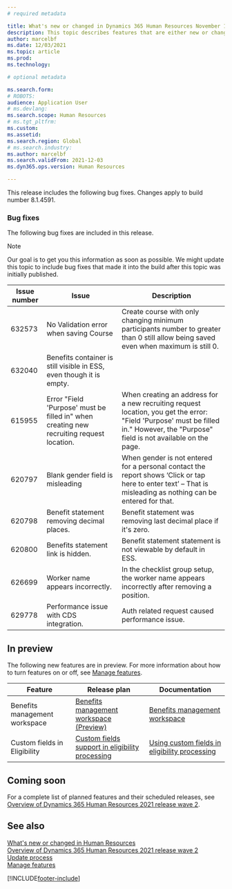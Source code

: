 ```yaml
---
# required metadata

title: What's new or changed in Dynamics 365 Human Resources November 19, 2021
description: This topic describes features that are either new or changed in Microsoft Dynamics 365 Human Resources for November 19, 2021.
author: marcelbf
ms.date: 12/03/2021
ms.topic: article
ms.prod:
ms.technology:

# optional metadata

ms.search.form:
# ROBOTS:
audience: Application User
# ms.devlang:
ms.search.scope: Human Resources
# ms.tgt_pltfrm:
ms.custom:
ms.assetid:
ms.search.region: Global
# ms.search.industry:
ms.author: marcelbf
ms.search.validFrom: 2021-12-03
ms.dyn365.ops.version: Human Resources

---
```


This release includes the following bug fixes. Changes apply to build number 8.1.4591.

### Bug fixes

The following bug fixes are included in this release.

> [!NOTE]
> Our goal is to get you this information as soon as possible. We might update this topic to include bug fixes that made it into the build after this topic was initially published.

| Issue number | Issue | Description |
|---|---|---|
| 632573 | No Validation error when saving Course | Create course with only changing minimum participants number to greater than 0 still allow being saved even when maximum is still 0. |
| 632040 | Benefits container is still visible in ESS, even though it is empty. | |
| 615955 | Error "Field 'Purpose' must be filled in" when creating new recruiting request location. | When creating an address for a new recruiting request location, you get the error: "Field 'Purpose' must be filled in." However, the "Purpose" field is not available on the page. |
| 620797 | Blank gender field is misleading | When gender is not entered for a personal contact the report shows ‘Click or tap here to enter text’ – That is misleading as nothing can be entered for that. |
| 620798 | Benefit statement removing decimal places. | Benefit statement was removing last decimal place if it's zero. |
| 620800 | Benefits statement link is hidden. | Benefit statement statement is not viewable by default in ESS. |
| 626699 | Worker name appears incorrectly. | In the checklist group setup, the worker name appears incorrectly after removing a position. |
| 629778 | Performance issue with CDS integration. | Auth related request caused performance issue. |

## In preview

The following new features are in preview. For more information about how to turn features on or off, see [Manage features](hr-admin-manage-features.md).

| Feature | Release plan | Documentation |
|---|---|---|
| Benefits management workspace | [Benefits management workspace (Preview)](/dynamics365-release-plan/2020wave2/human-resources/dynamics365-human-resources/benefits-management-workspace) | [Benefits management workspace](hr-benefits-management-workspace.md) |
| Custom fields in Eligibility |[Custom fields support in eligibility processing](/dynamics365-release-plan/2021wave1/human-resources/dynamics365-human-resources/custom-field-support-benefits-management) | [Using custom fields in eligibility processing](/dynamics365/human-resources/hr-benefits-setup-eligibility-rules#using-custom-fields-in-eligibility-rules) |

## Coming soon
For a complete list of planned features and their scheduled releases, see [Overview of Dynamics 365 Human Resources 2021 release wave 2](/dynamics365-release-plan/2021wave2/human-resources/dynamics365-human-resources/).

## See also

[What's new or changed in Human Resources](hr-admin-whats-new.md)</br>
[Overview of Dynamics 365 Human Resources 2021 release wave 2](/dynamics365-release-plan/2021wave2/human-resources/dynamics365-human-resources/)</br>
[Update process](hr-admin-setup-update-process.md)</br>
[Manage features](hr-admin-manage-features.md)

[!INCLUDE[footer-include](../includes/footer-banner.md)]
